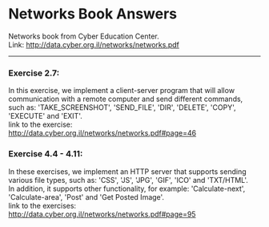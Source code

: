# Networks Book Answers
Networks book from Cyber Education Center.\
Link: http://data.cyber.org.il/networks/networks.pdf
***
### Exercise 2.7:
In this exercise, we implement a client-server program that will allow communication with a remote computer and send different commands,  such as: 'TAKE_SCREENSHOT', 'SEND_FILE', 'DIR', 'DELETE', 'COPY', 'EXECUTE' and 'EXIT'.\
link to the exercise: http://data.cyber.org.il/networks/networks.pdf#page=46
### Exercise 4.4 - 4.11: 
In these exercises, we implement an HTTP server that supports sending various file types, such as: 'CSS', 'JS', 'JPG', 'GIF', 'ICO' and 'TXT/HTML'.\
In addition, it supports other functionality, for example: 'Calculate-next', 'Calculate-area', 'Post' and 'Get Posted Image'.\
link to the exercises: http://data.cyber.org.il/networks/networks.pdf#page=95